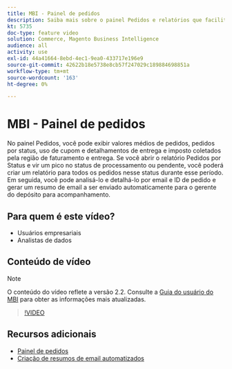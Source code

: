 ```yaml
---
title: MBI - Painel de pedidos
description: Saiba mais sobre o painel Pedidos e relatórios que facilitam o gerenciamento de pedidos e vendas de produtos.
kt: 5735
doc-type: feature video
solution: Commerce, Magento Business Intelligence
audience: all
activity: use
exl-id: 44a41664-8ebd-4ec1-9ea0-433717e196e9
source-git-commit: 42622b18e5738e8cb57f247029c189884698851a
workflow-type: tm+mt
source-wordcount: '163'
ht-degree: 0%

---
```


# MBI - Painel de pedidos

No painel Pedidos, você pode exibir valores médios de pedidos, pedidos por status, uso de cupom e detalhamentos de entrega e imposto coletados pela região de faturamento e entrega. Se você abrir o relatório Pedidos por Status e vir um pico no status de processamento ou pendente, você poderá criar um relatório para todos os pedidos nesse status durante esse período. Em seguida, você pode analisá-lo e detalhá-lo por email e ID de pedido e gerar um resumo de email a ser enviado automaticamente para o gerente do depósito para acompanhamento.


## Para quem é este vídeo?

- Usuários empresariais
- Analistas de dados

## Conteúdo de vídeo

>[!NOTE]
>
>O conteúdo do vídeo reflete a versão 2.2. Consulte a [Guia do usuário do MBI](https://docs.magento.com/mbi/) para obter as informações mais atualizadas.

>[!VIDEO](https://video.tv.adobe.com/v/35989?quality=12&learn=on)

## Recursos adicionais

- [Painel de pedidos](https://docs.magento.com/mbi/data-user/dashboards/dashboards-pro.html#orders)
- [Criação de resumos de email automatizados](https://docs.magento.com/mbi/data-user/export-data/email-summaries.html)
